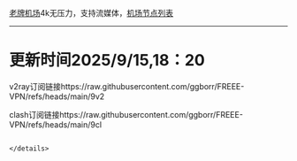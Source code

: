 
[老牌机场](https://www.linghunyun.com/#/register?code=KBcl8cHj)4k无压力，支持流媒体，[机场节点列表](https://github.com/ggborr/FREEE-VPN/blob/main/%E8%8A%82%E7%82%B9%E5%88%97%E8%A1%A8.pdf)
****

# 更新时间2025/9/15,18：20
v2ray订阅链接https://raw.githubusercontent.com/ggborr/FREEE-VPN/refs/heads/main/9v2

clash订阅链接https://raw.githubusercontent.com/ggborr/FREEE-VPN/refs/heads/main/9cl


 
  
``` 
 
</details>

 
